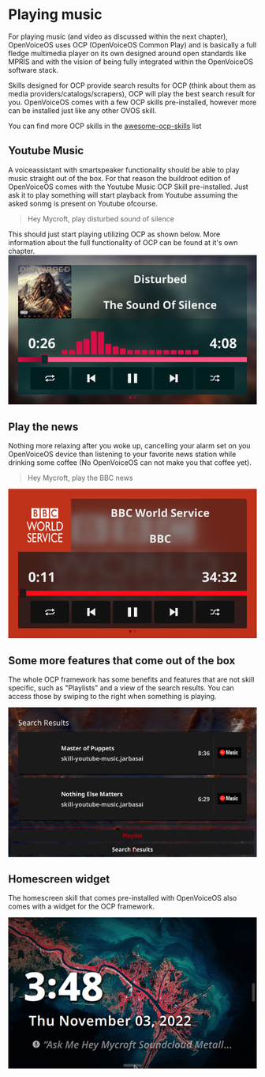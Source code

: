 # Playing music

For playing music (and video as discussed within the next chapter), OpenVoiceOS uses OCP (OpenVoiceOS Common Play) and is basically a full fledge multimedia player on its own designed around open standards like MPRIS and with the vision of being fully integrated within the OpenVoiceOS software stack.

Skills designed for OCP provide search results for OCP (think about them as media providers/catalogs/scrapers), OCP will play the best search result for you.
OpenVoiceOS comes with a few OCP skills pre-installed, however more can be installed just like any other OVOS skill. 

You can find more OCP skills in the [awesome-ocp-skills](https://github.com/OpenVoiceOS/awesome-ocp-skills) list 

## Youtube Music

A voiceassistant with smartspeaker functionality should be able to play music straight out of the box. For that reason the buildroot edition of OpenVoiceOS comes with the Youtube Music OCP Skill pre-installed. 
Just ask it to play something will start playback from Youtube assuming the asked sonmg is present on Youtube ofcourse.

> Hey Mycroft, play disturbed sound of silence

This should just start playing utilizing OCP as shown below. More information about the full functionality of OCP can be found at it's own chapter.
![](https://raw.githubusercontent.com/OpenVoiceOS/ovos_assets/master/Images/Screenshot%20-%20OCP%20Playing%201.png)

## Play the news

Nothing more relaxing after you woke up, cancelling your alarm set on you OpenVoiceOS device than listening to your favorite news station while drinking some coffee (No OpenVoiceOS can not make you that coffee yet).

> Hey Mycroft, play the BBC news

![](https://raw.githubusercontent.com/OpenVoiceOS/ovos_assets/master/Images/Screenshot%20-%20News%20skill%20BBC.png)

## Some more features that come out of the box

The whole OCP framework has some benefits and features that are not skill specific, such as "Playlists" and a view of the search results. You can access those by swiping to the right when something is playing.

![](https://raw.githubusercontent.com/OpenVoiceOS/ovos_assets/master/Images/Screenshot%20-%20OCP%202nd%20screen%20results.png)

## Homescreen widget

The homescreen skill that comes pre-installed with OpenVoiceOS also comes with a widget for the OCP framework.

![](https://raw.githubusercontent.com/OpenVoiceOS/ovos_assets/master/Images/homescreen-mediawidget.gif)
